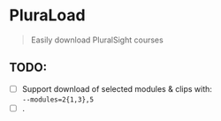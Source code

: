 # PluraLoad
> Easily download PluralSight courses

## TODO:
- [ ] Support download of selected modules & clips with:  
`--modules=2{1,3},5`
- [ ] .